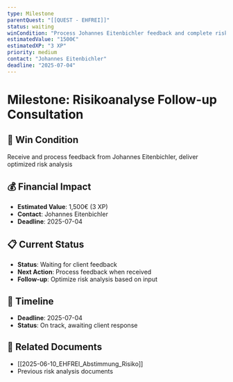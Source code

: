 ```yaml
---
type: Milestone
parentQuest: "[[QUEST - EHFREI]]"
status: waiting
winCondition: "Process Johannes Eitenbichler feedback and complete risk analysis optimization"
estimatedValue: "1500€"
estimatedXP: "3 XP"
priority: medium
contact: "Johannes Eitenbichler"
deadline: "2025-07-04"
---
```


# Milestone: Risikoanalyse Follow-up Consultation

## 🎯 Win Condition
Receive and process feedback from Johannes Eitenbichler, deliver optimized risk analysis

## 💰 Financial Impact
- **Estimated Value**: 1,500€ (3 XP)
- **Contact**: Johannes Eitenbichler
- **Deadline**: 2025-07-04

## 📋 Current Status
- **Status**: Waiting for client feedback
- **Next Action**: Process feedback when received
- **Follow-up**: Optimize risk analysis based on input

## 📅 Timeline
- **Deadline**: 2025-07-04
- **Status**: On track, awaiting client response

## 📄 Related Documents
- [[2025-06-10_EHFREI_Abstimmung_Risiko]]
- Previous risk analysis documents